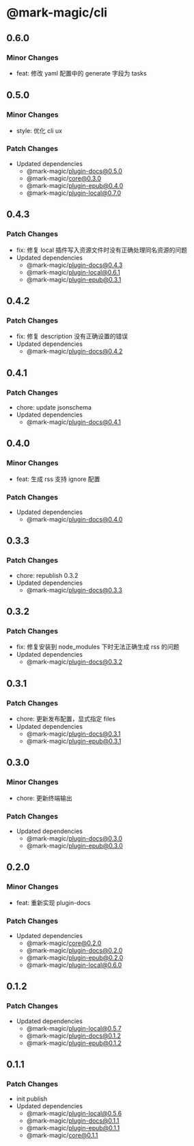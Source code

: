 # @mark-magic/cli

## 0.6.0

### Minor Changes

- feat: 修改 yaml 配置中的 generate 字段为 tasks

## 0.5.0

### Minor Changes

- style: 优化 cli ux

### Patch Changes

- Updated dependencies
  - @mark-magic/plugin-docs@0.5.0
  - @mark-magic/core@0.3.0
  - @mark-magic/plugin-epub@0.4.0
  - @mark-magic/plugin-local@0.7.0

## 0.4.3

### Patch Changes

- fix: 修复 local 插件写入资源文件时没有正确处理同名资源的问题
- Updated dependencies
  - @mark-magic/plugin-docs@0.4.3
  - @mark-magic/plugin-local@0.6.1
  - @mark-magic/plugin-epub@0.3.1

## 0.4.2

### Patch Changes

- fix: 修复 description 没有正确设置的错误
- Updated dependencies
  - @mark-magic/plugin-docs@0.4.2

## 0.4.1

### Patch Changes

- chore: update jsonschema
- Updated dependencies
  - @mark-magic/plugin-docs@0.4.1

## 0.4.0

### Minor Changes

- feat: 生成 rss 支持 ignore 配置

### Patch Changes

- Updated dependencies
  - @mark-magic/plugin-docs@0.4.0

## 0.3.3

### Patch Changes

- chore: republish 0.3.2
- Updated dependencies
  - @mark-magic/plugin-docs@0.3.3

## 0.3.2

### Patch Changes

- fix: 修复安装到 node_modules 下时无法正确生成 rss 的问题
- Updated dependencies
  - @mark-magic/plugin-docs@0.3.2

## 0.3.1

### Patch Changes

- chore: 更新发布配置，显式指定 files
- Updated dependencies
  - @mark-magic/plugin-docs@0.3.1
  - @mark-magic/plugin-epub@0.3.1

## 0.3.0

### Minor Changes

- chore: 更新终端输出

### Patch Changes

- Updated dependencies
  - @mark-magic/plugin-docs@0.3.0
  - @mark-magic/plugin-epub@0.3.0

## 0.2.0

### Minor Changes

- feat: 重新实现 plugin-docs

### Patch Changes

- Updated dependencies
  - @mark-magic/core@0.2.0
  - @mark-magic/plugin-docs@0.2.0
  - @mark-magic/plugin-epub@0.2.0
  - @mark-magic/plugin-local@0.6.0

## 0.1.2

### Patch Changes

- Updated dependencies
  - @mark-magic/plugin-local@0.5.7
  - @mark-magic/plugin-docs@0.1.2
  - @mark-magic/plugin-epub@0.1.2

## 0.1.1

### Patch Changes

- init publish
- Updated dependencies
  - @mark-magic/plugin-local@0.5.6
  - @mark-magic/plugin-docs@0.1.1
  - @mark-magic/plugin-epub@0.1.1
  - @mark-magic/core@0.1.1
